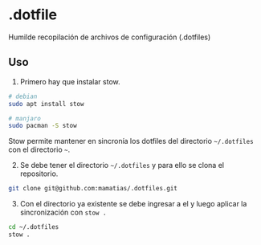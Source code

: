 # .dotfile

Humilde recopilación de archivos de configuración (.dotfiles)

## Uso

  1) Primero hay que instalar stow.
```bash
# debian
sudo apt install stow

# manjaro
sudo pacman -S stow
```
Stow permite mantener en sincronía los dotfiles del directorio `~/.dotfiles` con el directorio `~`.

2) Se debe tener el directorio `~/.dotfiles` y para ello se clona el repositorio.

```bash
git clone git@github.com:mamatias/.dotfiles.git
```

3) Con el directorio ya existente se debe ingresar a el y luego aplicar la sincronización con `stow .`
```bash
cd ~/.dotfiles
stow .
```
